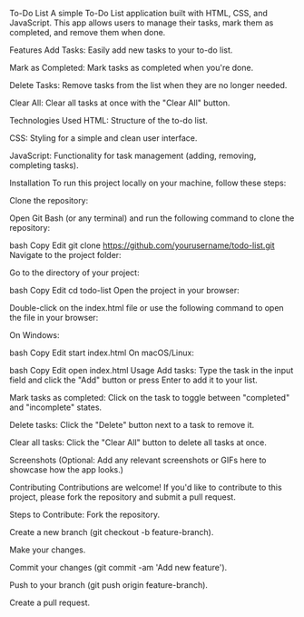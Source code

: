 To-Do List
A simple To-Do List application built with HTML, CSS, and JavaScript. This app allows users to manage their tasks, mark them as completed, and remove them when done.

Features
Add Tasks: Easily add new tasks to your to-do list.

Mark as Completed: Mark tasks as completed when you're done.

Delete Tasks: Remove tasks from the list when they are no longer needed.

Clear All: Clear all tasks at once with the "Clear All" button.

Technologies Used
HTML: Structure of the to-do list.

CSS: Styling for a simple and clean user interface.

JavaScript: Functionality for task management (adding, removing, completing tasks).

Installation
To run this project locally on your machine, follow these steps:

Clone the repository:

Open Git Bash (or any terminal) and run the following command to clone the repository:

bash
Copy
Edit
git clone https://github.com/yourusername/todo-list.git
Navigate to the project folder:

Go to the directory of your project:

bash
Copy
Edit
cd todo-list
Open the project in your browser:

Double-click on the index.html file or use the following command to open the file in your browser:

On Windows:

bash
Copy
Edit
start index.html
On macOS/Linux:

bash
Copy
Edit
open index.html
Usage
Add tasks: Type the task in the input field and click the "Add" button or press Enter to add it to your list.

Mark tasks as completed: Click on the task to toggle between "completed" and "incomplete" states.

Delete tasks: Click the "Delete" button next to a task to remove it.

Clear all tasks: Click the "Clear All" button to delete all tasks at once.

Screenshots
(Optional: Add any relevant screenshots or GIFs here to showcase how the app looks.)

Contributing
Contributions are welcome! If you'd like to contribute to this project, please fork the repository and submit a pull request.

Steps to Contribute:
Fork the repository.

Create a new branch (git checkout -b feature-branch).

Make your changes.

Commit your changes (git commit -am 'Add new feature').

Push to your branch (git push origin feature-branch).

Create a pull request.
